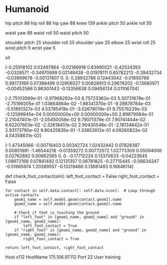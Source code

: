 # Humanoid



hip pitch 88
hip roll 88
hip yaw 88
knee 139
ankle pitch 50
ankle roll 50

waist yaw 88
waist roll 50
waist pitch 50

shoulder pitch 25
shoulder roll 25
shoulder yaw 25
elbow 25
wrist roll 25
wrist pitch 5
wrist yaw 5

sit

[-0.25918102  0.02497864 -0.02166918  0.63990021 -0.42534393 -0.0328571
 -0.34970999  0.02148438 -0.01978111  0.65782213 -0.39432734 -0.03999678
 -0.00131607  0.          0.          0.28932786  0.12443042 -0.01850766
  0.98173189  0.07388496  0.12906027  0.00826913  0.29678202 -0.13680971
 -0.00452566  0.98307443 -0.13356638  0.09456134  0.01106704]

 [-2.75103569e-01 -3.97968292e-03  8.75723362e-03  5.30731678e-01
 -2.75199205e-01  1.03864884e-02 -1.98341370e-01 -9.28878784e-03
 -5.51891327e-03  4.53785419e-01 -3.02678019e-01  9.75576229e-03
 -5.12599945e-04  0.00000000e+00  0.00000000e+00  2.89879084e-01
  2.21047401e-01 -2.05450058e-02  9.79071379e-01  7.90741444e-02
  6.62207603e-02 -2.32618451e-02  2.90430546e-01 -2.18134642e-01
  2.93173790e-02  9.80425835e-01 -1.33853912e-01  4.08260822e-02
  4.54358831e-02]

[-1.47345066 -0.00718403  0.00342724  1.02432442  0.07828387  0.00851981
 -1.46544218 -0.01359272  0.00772572  1.02773309  0.05094006  0.02762892
  0.00662565  0.          0.         -0.17712224  0.13370633 -0.04223645
  1.08972168  0.07841492  0.12131357  0.06781825 -0.27715445 -0.06634247
 -0.51665974  1.20389557 -0.13319468  0.13681483  0.16846114]


 def check_foot_contact(sim):
    left_foot_contact = False
    right_foot_contact = False

    for contact in self.data.contact[: self.data.ncon]:  # Loop through active contacts
        geom1_name = self.model.geom(contact.geom1).name
        geom2_name = self.model.geom(contact.geom2).name

        # Check if foot is touching the ground
        if "left_foot" in [geom1_name, geom2_name] and "ground" in [geom1_name, geom2_name]:
            left_foot_contact = True
        if "right_foot" in [geom1_name, geom2_name] and "ground" in [geom1_name, geom2_name]:
            right_foot_contact = True

    return left_foot_contact, right_foot_contact


Host s112
    HostName 175.106.97.112
    Port 22
    User training
    
